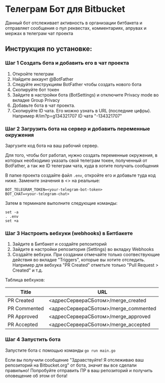 # Телеграм Бот для Bitbucket 

Данный бот отслеживает активность в организации битбакета и отправляет сообщения о пул реквестах, комментариях, апрувах и мержах в телеграм чат проекта

## Инструкция по установке:

### Шаг 1 Создать бота и добавить его в чат проекта

1. Откройте телеграм
2. Найдите аккаунт @BotFather
3. Следуйте инструкциям BotFather чтобы создать нового бота
4. Скопируйте бот токен 
5. Зайдите в настройки бота (BotSettings) и отключите Privacy mode во вкладке Group Privacy
6. Добавьте бота в чат проекта. 
7. Скопируйте ID чата. Его можно узнать в URL (последние цифры). 
Например #/im?p=g134321707 ID чата "-134321707"

### Шаг 2 Загрузить бота на сервер и добавить переменные окружения

Заргузите код бота на ваш рабочий сервер. 

Для того, чтобы бот работал, нужно создать переменные окружения, в которых необходимо указать свой телеграм токен, полученный от BotFather, а так же ID телеграм чата, куда в хотите получать сообщения

В папке проекта создайте файл ```.env```, откройте его и добавьте туда код ниже. Замените значения в <> на реальные: 
```
BOT_TELEGRAM_TOKEN=<your-telegram-bot-token>
BOT_CHAT=<your-telegram-chat>
```
Затем в терминале выполните следующие команды: 
```
set -a 
. .env
set +a
```

### Шаг 3 Настроить вебхуки (webhooks) в Битбакете
1. Зайдите в Битбакет и создайте репозиторий
2. Зайдите в настройки репозитория (Settings) во вкладку Webhooks
3. Создайте вебхуки. При создании отмечайте только соотвествующие действия во вкладке "Triggers", которые вы хотите отследить. Например для вебхука "PR Created" отметьте только "Pull Request > Created" и т.д.

Таблица вебхуков: 

| Title | URL | 
| --- | --- |
| PR Created | <адресСервераСБотом>/merge_created | 
| PR Commented | <адресСервераСБотом>/merge_commented |
| PR Approved | <адресСервераСБотом>/merge_approved | 
| PR Accepted | <адресСервераСБотом>/merge_accepted | 

### Шаг 4 Запустить бота 

Запустите бота с помощью команды ``` go run main.go ```

Если вы получили сообщение "Здравствуйте! Я отслеживаю ваш репозиторий на Bitbucket.org" от бота, значит вы все сделали правильно! Попробуйте отправить ПР в ваш репозиторий и получить оповещение об этом от бота! 